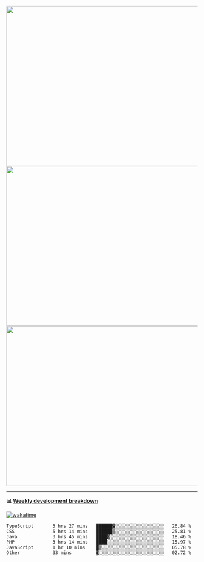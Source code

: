 <p float="left" align="middle"><img src="https://user-images.githubusercontent.com/56089155/195064669-12bd89bb-53c9-44b1-9fd8-993f93f585e1.png" width="600px" height="420px">
<img src="https://user-images.githubusercontent.com/56089155/195064706-c37aa3c8-f669-46c9-abba-1eadcbb910c5.png" width="600px" height="420px">
<img src="https://user-images.githubusercontent.com/56089155/195064753-0de674c7-4fc7-4831-a8a5-402e19cc77be.png" width="600px" height="420px"></p>

<hr />

**📊 [Weekly development breakdown](https://wakatime.com/@Ari24)**

[![wakatime](https://wakatime.com/badge/user/ca34c016-707f-4382-84cf-1823913a1423.svg)](https://wakatime.com/@ca34c016-707f-4382-84cf-1823913a1423)

<!--START_SECTION:waka-->

```text
TypeScript       5 hrs 27 mins   ██████▓░░░░░░░░░░░░░░░░░░   26.84 %
CSS              5 hrs 14 mins   ██████▒░░░░░░░░░░░░░░░░░░   25.81 %
Java             3 hrs 45 mins   ████▓░░░░░░░░░░░░░░░░░░░░   18.46 %
PHP              3 hrs 14 mins   ████░░░░░░░░░░░░░░░░░░░░░   15.97 %
JavaScript       1 hr 10 mins    █▒░░░░░░░░░░░░░░░░░░░░░░░   05.78 %
Other            33 mins         ▓░░░░░░░░░░░░░░░░░░░░░░░░   02.72 %
```

<!--END_SECTION:waka-->
